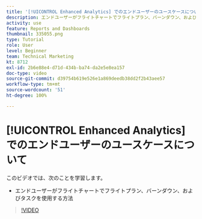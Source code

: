 ```yaml
---
title: '[!UICONTROL Enhanced Analytics] でのエンドユーザーのユースケースについて'
description: エンドユーザーがフライトチャートでフライトプラン、バーンダウン、およびタスクを使用する方法を説明します。
activity: use
feature: Reports and Dashboards
thumbnail: 335055.png
type: Tutorial
role: User
level: Beginner
team: Technical Marketing
kt: 8712
exl-id: 2b6e88e4-d71d-434b-ba74-da2e5e8ea157
doc-type: video
source-git-commit: d39754b619e526e1a869deedb38dd2f2b43aee57
workflow-type: tm+mt
source-wordcount: '51'
ht-degree: 100%

---
```


# [!UICONTROL Enhanced Analytics] でのエンドユーザーのユースケースについて

このビデオでは、次のことを学習します。

* エンドユーザーがフライトチャートでフライトプラン、バーンダウン、およびタスクを使用する方法

>[!VIDEO](https://video.tv.adobe.com/v/335055/?quality=12)
